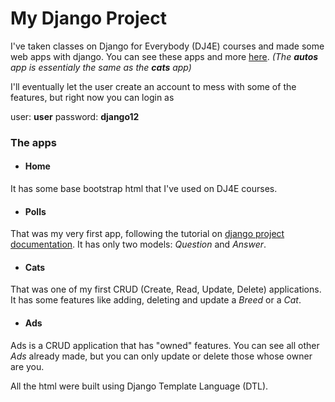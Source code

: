# My Django Project

I've taken classes on Django for Everybody (DJ4E) courses and made some web apps with django.
You can see these apps and more [here](http://frutose.pythonanywhere.com/).
*(The **autos** app is essentialy the same as the **cats** app)*

I'll eventually let the user create an account to mess with some of the features, but right now you can login as

user: **user**
password: **django12**

### The apps

* #### Home
It has some base bootstrap html that I've used on DJ4E courses.

* #### Polls
That was my very first app, following the tutorial on [django project documentation](https://docs.djangoproject.com/en/3.1/).
It has only two models: *Question* and *Answer*.

* #### Cats
That was one of my first CRUD (Create, Read, Update, Delete) applications. It has some features like adding, deleting and update a *Breed* or a *Cat*.

* #### Ads
Ads is a CRUD application that has "owned" features.
You can see all other *Ads* already made, but you can only update or delete those whose owner are you.


All the html were built using Django Template Language (DTL).
